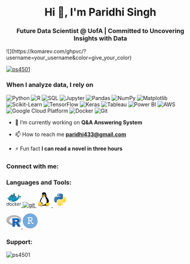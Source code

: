 <h1 align="center">Hi 👋, I'm Paridhi Singh</h1>
<h3 align="center">Future Data Scientist @ UofA | Committed to Uncovering Insights with Data</h3>
![](https://komarev.com/ghpvc/?username=your_username&color=give_your_color)
<p align="left"> <a href="https://github.com/ryo-ma/github-profile-trophy"><img src="https://github-profile-trophy.vercel.app/?username=ps4501" alt="ps4501" /></a> </p>

<h3>When I analyze data, I rely on</h3>
<p>
  <img alt="Python" src="https://img.shields.io/badge/-Python-3776AB?style=flat-square&logo=python&logoColor=white" />
  <img alt="R" src="https://img.shields.io/badge/-R-276DC3?style=flat-square&logo=r&logoColor=white" />
  <img alt="SQL" src="https://img.shields.io/badge/-SQL-4479A1?style=flat-square&logo=postgresql&logoColor=white" />
  <img alt="Jupyter" src="https://img.shields.io/badge/-Jupyter-F37626?style=flat-square&logo=jupyter&logoColor=white" />
  <img alt="Pandas" src="https://img.shields.io/badge/-Pandas-150458?style=flat-square&logo=pandas&logoColor=white" />
  <img alt="NumPy" src="https://img.shields.io/badge/-NumPy-013243?style=flat-square&logo=numpy&logoColor=white" />
  <img alt="Matplotlib" src="https://img.shields.io/badge/-Matplotlib-11557C?style=flat-square&logo=matplotlib&logoColor=white" />
  <img alt="Scikit-Learn" src="https://img.shields.io/badge/-Scikit_Learn-F7931E?style=flat-square&logo=scikit-learn&logoColor=white" />
  <img alt="TensorFlow" src="https://img.shields.io/badge/-TensorFlow-FF6F00?style=flat-square&logo=tensorflow&logoColor=white" />
  <img alt="Keras" src="https://img.shields.io/badge/-Keras-D00000?style=flat-square&logo=keras&logoColor=white" />
  <img alt="Tableau" src="https://img.shields.io/badge/-Tableau-E97627?style=flat-square&logo=tableau&logoColor=white" />
  <img alt="Power BI" src="https://img.shields.io/badge/-Power_BI-F2C811?style=flat-square&logo=power-bi&logoColor=white" />
  <img alt="AWS" src="https://img.shields.io/badge/-AWS-232F3E?style=flat-square&logo=amazon-aws&logoColor=white" />
  <img alt="Google Cloud Platform" src="https://img.shields.io/badge/-Google_Cloud_Platform-4285F4?style=flat-square&logo=google-cloud&logoColor=white" />
  <img alt="Docker" src="https://img.shields.io/badge/-Docker-2496ED?style=flat-square&logo=docker&logoColor=white" />
  <img alt="Git" src="https://img.shields.io/badge/-Git-F05032?style=flat-square&logo=git&logoColor=white" />
</p>

- 🔭 I’m currently working on **Q&A Answering System**

- 📫 How to reach me **paridhi433@gmail.com**

- ⚡ Fun fact **I can read a novel in three hours**

<h3 align="left">Connect with me:</h3>
<p align="left">
</p>

<h3 align="left">Languages and Tools:</h3>
<p align="left"> <a href="https://www.docker.com/" target="_blank" rel="noreferrer"> <img src="https://raw.githubusercontent.com/devicons/devicon/master/icons/docker/docker-original-wordmark.svg" alt="docker" width="40" height="40"/> </a> <a href="https://git-scm.com/" target="_blank" rel="noreferrer"> <img src="https://www.vectorlogo.zone/logos/git-scm/git-scm-icon.svg" alt="git" width="40" height="40"/> </a> <a href="https://www.linux.org/" target="_blank" rel="noreferrer"> <img src="https://raw.githubusercontent.com/devicons/devicon/master/icons/linux/linux-original.svg" alt="linux" width="40" height="40"/> </a> <a href="https://www.python.org" target="_blank" rel="noreferrer"> <img src="https://raw.githubusercontent.com/devicons/devicon/master/icons/python/python-original.svg" alt="python" width="40" height="40"/> </a> </p>
<p align="left"> 
<a href="https://www.r-project.org" target="_blank" rel="noreferrer"> 
<img src="https://raw.githubusercontent.com/devicons/devicon/master/icons/r/r-original.svg" alt="R" width="40" height="40"/> 
</a> 
<a href="https://rstudio.com" target="_blank" rel="noreferrer"> 
<img src="https://raw.githubusercontent.com/devicons/devicon/master/icons/rstudio/rstudio-original.svg" alt="RStudio" width="40" height="40"/> 
</a> 
</p>


<h3 align="left">Support:</h3>
<p><a href="https://www.buymeacoffee.com/ps4501"> <img align="left" src="https://cdn.buymeacoffee.com/buttons/v2/default-yellow.png" height="50" width="210" alt="ps4501" /></a></p><br><br>
